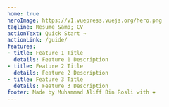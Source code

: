 ```yaml
---
home: true
heroImage: https://v1.vuepress.vuejs.org/hero.png
tagline: Resume &amp; CV
actionText: Quick Start →
actionLink: /guide/
features:
- title: Feature 1 Title
  details: Feature 1 Description
- title: Feature 2 Title
  details: Feature 2 Description
- title: Feature 3 Title
  details: Feature 3 Description
footer: Made by Muhammad Aliff Bin Rosli with ❤️
---
```

